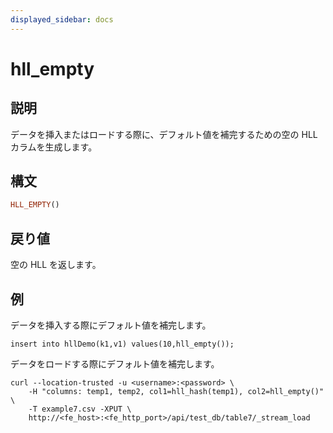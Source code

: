 ```yaml
---
displayed_sidebar: docs
---
```


# hll_empty

## 説明

データを挿入またはロードする際に、デフォルト値を補完するための空の HLL カラムを生成します。

## 構文

```Haskell
HLL_EMPTY()
```

## 戻り値

空の HLL を返します。

## 例

データを挿入する際にデフォルト値を補完します。

```plain text
insert into hllDemo(k1,v1) values(10,hll_empty());
```

データをロードする際にデフォルト値を補完します。

```plain text
curl --location-trusted -u <username>:<password> \
    -H "columns: temp1, temp2, col1=hll_hash(temp1), col2=hll_empty()" \
    -T example7.csv -XPUT \
    http://<fe_host>:<fe_http_port>/api/test_db/table7/_stream_load
```